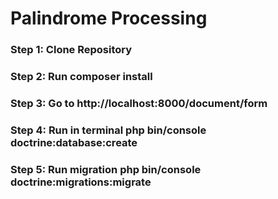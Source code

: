 # Palindrome Processing

### Step 1: Clone Repository

### Step 2: Run composer install

### Step 3: Go to http://localhost:8000/document/form

### Step 4: Run in terminal php bin/console doctrine:database:create

### Step 5: Run migration php bin/console doctrine:migrations:migrate



